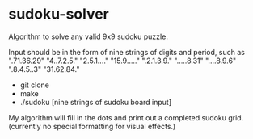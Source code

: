 # sudoku-solver
Algorithm to solve any valid 9x9 sudoku puzzle.

Input should be in the form of nine strings of digits and period, such as
".71.36.29" "4..7.2.5." "2.5.1...." "15.9....." ".2.1.3.9." ".....8.31" "....8.9.6" ".8.4.5..3" "31.62.84."

* git clone
* make
* ./sudoku [nine strings of sudoku board input]

My algorithm will fill in the dots and print out a completed sudoku grid. (currently no special formatting for visual effects.)
